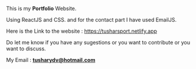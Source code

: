 This is my __**Portfolio**__ Website.

Using ReactJS and CSS. and for the contact part I have used EmailJS.

Here is the Link to the website : https://tusharsport.netlify.app

Do let me know if you have any sugestions or you want to contribute or you want to discuss.

My Email : **tusharydv@hotmail.com**
